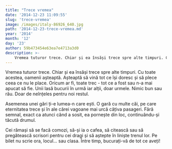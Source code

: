 ```yaml
---
title: "Trece vremea"
date: '2014-12-23 11:09:55'
slug: 'trece-vremea'
image: /images/italy-86926_640.jpg
path: '2014-12-23-trece-vremea.md'
year: '2014'
month: '12'
day: '23'
author: 59b473454e63ea7e4713a3d0
description: >-
    Vremea tuturor trece. Chiar și ea însăși trece spre alte timpuri. Cu toate acestea, oamenii așteaptă. Așteaptă să vină tot ce își doresc și să plece ceea ce nu le place. Oricum ar fi, toate trec - tot
---
```

<div class="kg-card-markdown"><p>Vremea tuturor trece. Chiar și ea însăși trece spre alte timpuri. Cu toate acestea, oamenii așteaptă. Așteaptă să vină tot ce își doresc și să plece ceea ce nu le place. Oricum ar fi, toate trec - tot ce a fost sau n-a mai apucat să fie. Unii lasă bucurii în urmă iar alții, doar urmele. Nimic bun sau rău. Doar de neînțeles pentru noi restul.</p>
<p>Asemenea unei gări ți-e lumea-n care ești. O gară cu multe căi, pe care eternitatea trece și în ale cărei vagoane mai urcă câțiva pasageri. Fără semnal, exact ca atunci când a sosit, ea pornește din loc, continuându-și tăcută drumul.</p>
<p>Cei rămași să se facă comozi, să-și ia o cafea, să citească sau să pregătească scrisori pentru cei dragi și să aștepte în liniște trenul lor. Pe bilet nu scrie ora, locul... sau clasa. Între timp, bucurați-vă de tot ce aveți! </p>
<p> </p>
<p> </p>
</div>
    